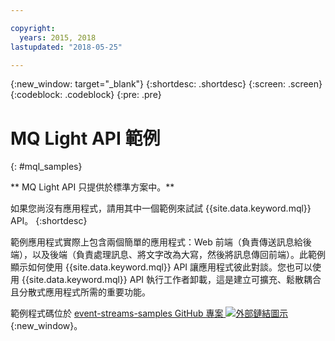 ```yaml
---

copyright:
  years: 2015, 2018
lastupdated: "2018-05-25"

---
```


{:new_window: target="_blank"}
{:shortdesc: .shortdesc}
{:screen: .screen}
{:codeblock: .codeblock}
{:pre: .pre}

# MQ Light API 範例
{: #mql_samples}

** MQ Light API 只提供於標準方案中。**
<br/>

如果您尚沒有應用程式，請用其中一個範例來試試 {{site.data.keyword.mql}} API。
{:shortdesc}

範例應用程式實際上包含兩個簡單的應用程式：Web 前端（負責傳送訊息給後端），以及後端（負責處理訊息、將文字改為大寫，然後將訊息傳回前端）。此範例顯示如何使用 {{site.data.keyword.mql}} API 讓應用程式彼此對談。您也可以使用 {{site.data.keyword.mql}} API 執行工作者卸載，這是建立可擴充、鬆散耦合且分散式應用程式所需的重要功能。

範例程式碼位於 [event-streams-samples GitHub 專案 ![外部鏈結圖示](../../icons/launch-glyph.svg "外部鏈結圖示")](https://github.com/ibm-messaging/event-streams-samples/tree/master/mqlight){:new_window}。
